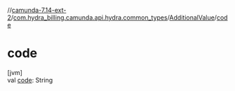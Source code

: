 //[camunda-7.14-ext-2](../../../index.md)/[com.hydra_billing.camunda.api.hydra.common_types](../index.md)/[AdditionalValue](index.md)/[code](code.md)

# code

[jvm]\
val [code](code.md): String
